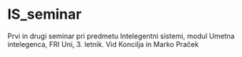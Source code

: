 # IS_seminar
Prvi in drugi seminar pri predmetu Intelegentni sistemi, modul Umetna intelegenca, FRI Uni, 3. letnik.
Vid Koncilja in Marko Praček
